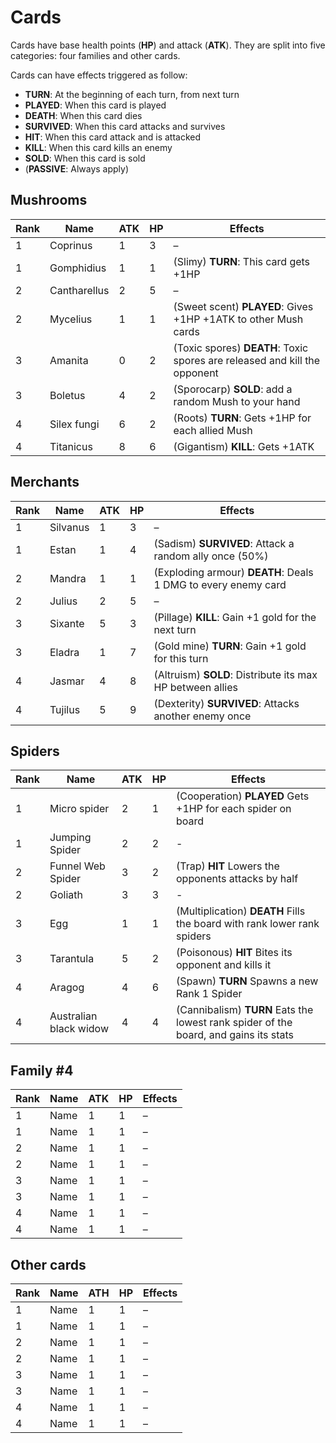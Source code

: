 # Cards

Cards have base health points (**HP**) and attack (**ATK**).
They are split into five categories: four families and other cards.

Cards can have effects triggered as follow:

- **TURN**: At the beginning of each turn, from next turn
- **PLAYED**: When this card is played
- **DEATH**: When this card dies
- **SURVIVED**: When this card attacks and survives
- **HIT**: When this card attack and is attacked
- **KILL**: When this card kills an enemy
- **SOLD**: When this card is sold
- (**PASSIVE**: Always apply)

## Mushrooms

Rank | Name | ATK | HP | Effects
-----|------|-----|----|--------
1 | Coprinus | 1 | 3 | –
1 | Gomphidius | 1 | 1 | (Slimy) **TURN**: This card gets +1HP
2 | Cantharellus | 2 | 5 | –
2 | Mycelius | 1 | 1 | (Sweet scent) **PLAYED**: Gives +1HP +1ATK to other Mush cards
3 | Amanita | 0 | 2 | (Toxic spores) **DEATH**: Toxic spores are released and kill the opponent
3 | Boletus | 4 | 2 | (Sporocarp) **SOLD**: add a random Mush to your hand
4 | Silex fungi | 6 | 2 | (Roots) **TURN**: Gets +1HP for each allied Mush
4 | Titanicus | 8 | 6 | (Gigantism) **KILL**: Gets +1ATK

## Merchants

Rank | Name | ATK | HP | Effects
-----|------|-----|----|--------
1 | Silvanus | 1 | 3 | –
1 | Estan | 1 | 4 | (Sadism) **SURVIVED**: Attack a random ally once (50%)
2 | Mandra | 1 | 1 | (Exploding armour) **DEATH**: Deals 1 DMG to every enemy card
2 | Julius | 2 | 5 |  –
3 | Sixante | 5 | 3 | (Pillage) **KILL**: Gain +1 gold for the next turn
3 | Eladra | 1 | 7 | (Gold mine) **TURN**: Gain +1 gold for this turn
4 | Jasmar | 4 | 8 | (Altruism) **SOLD**: Distribute its max HP between allies
4 | Tujilus | 5 | 9 | (Dexterity) **SURVIVED**: Attacks another enemy once

## Spiders

Rank | Name | ATK | HP | Effects
-----|------|-----|----|--------
1 | Micro spider | 2 | 1 | (Cooperation) **PLAYED** Gets +1HP for each spider on board
1 | Jumping Spider | 2 | 2 | -
2 | Funnel Web Spider | 3 | 2 | (Trap) **HIT** Lowers the opponents attacks by half
2 | Goliath | 3 | 3 | -
3 | Egg | 1 | 1 | (Multiplication) **DEATH** Fills the board with rank lower rank spiders
3 | Tarantula | 5 | 2 | (Poisonous) **HIT** Bites its opponent and kills it
4 | Aragog | 4 | 6 | (Spawn) **TURN** Spawns a new Rank 1 Spider
4 | Australian black widow | 4 | 4 | (Cannibalism) **TURN** Eats the lowest rank spider of the board, and gains its stats

## Family #4

Rank | Name | ATK | HP | Effects
-----|------|-----|----|--------
1 | Name | 1 | 1 | –
1 | Name | 1 | 1 | –
2 | Name | 1 | 1 | –
2 | Name | 1 | 1 | –
3 | Name | 1 | 1 | –
3 | Name | 1 | 1 | –
4 | Name | 1 | 1 | –
4 | Name | 1 | 1 | –

## Other cards

Rank | Name | ATH | HP | Effects
-----|------|-----|----|--------
1 | Name | 1 | 1 | –
1 | Name | 1 | 1 | –
2 | Name | 1 | 1 | –
2 | Name | 1 | 1 | –
3 | Name | 1 | 1 | –
3 | Name | 1 | 1 | –
4 | Name | 1 | 1 | –
4 | Name | 1 | 1 | –